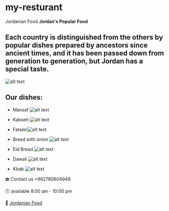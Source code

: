 # my-resturant
Jordanian Food
**Jordan's Popular Food**

## Each country is distinguished from the others by popular dishes prepared by ancestors since ancient times, and it has been passed down from generation to generation, but Jordan has a special taste.
 ![alt text](different.jpg) 

## Our dishes: 
- Mansaf ![alt text](Mansaf.jpg) 


- Kabseh 
![alt text](Kabseh.jpg) 


- Fataier![alt text](fataier.jpg) 


- Bread with onion  ![alt text]( breadonion.jpg)     
- Eid Bread ![alt text](bread.jpg)
- Dawali ![alt text](dawali.jpg)
- Kbab  ![alt text](KBAB.jpg)

:phone: Contact us +962780604948

:clock1: available 8:00 am - 10:00 pm

 🔗 [Jordanian Food](https://web.facebook.com/%D9%85%D8%B7%D8%A8%D8%AE-%D8%A7%D9%85-%D8%B9%D8%B5%D8%A7%D9%85-%D8%AE%D9%88%D9%8A%D9%84%D8%A9-101776451815074)

